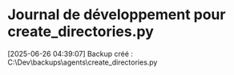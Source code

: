 # Journal de développement pour create_directories.py

[2025-06-26 04:39:07] Backup créé : C:\Dev\backups\agents\create_directories.py
